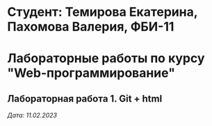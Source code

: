 # Студент: Темирова Екатерина, Пахомова Валерия, ФБИ-11

# Лабораторные работы по курсу "Web-программирование"

## Лабораторная работа 1. Git + html

*Дата: 11.02.2023*
